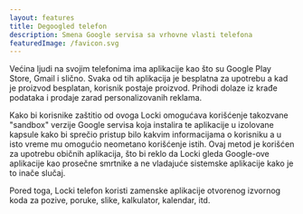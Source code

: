 ```yaml
---
layout: features
title: Degoogled telefon
description: Smena Google servisa sa vrhovne vlasti telefona
featuredImage: /favicon.svg
---
```


Većina ljudi na svojim telefonima ima aplikacije kao što su Google Play Store, Gmail i slično. Svaka od tih aplikacija je besplatna za upotrebu a kad je proizvod besplatan, korisnik postaje proizvod. Prihodi dolaze iz krađe podataka i prodaje zarad personalizovanih reklama.

Kako bi korisnike zaštitio od ovoga Locki omogućava korišćenje takozvane "sandbox" verzije Google servisa koja instalira te aplikacije u izolovane kapsule kako bi sprečio pristup bilo kakvim informacijama o korisniku a u isto vreme mu omogućio neometano korišćenje istih. Ovaj metod je korišćen za upotrebu običnih aplikacija, što bi reklo da Locki gleda Google-ove aplikacije kao prosečne smrtnike a ne vladajuće sistemske aplikacije kako je to inače slučaj.

Pored toga, Locki telefon koristi zamenske aplikacije otvorenog izvornog koda za pozive, poruke, slike, kalkulator, kalendar, itd.
